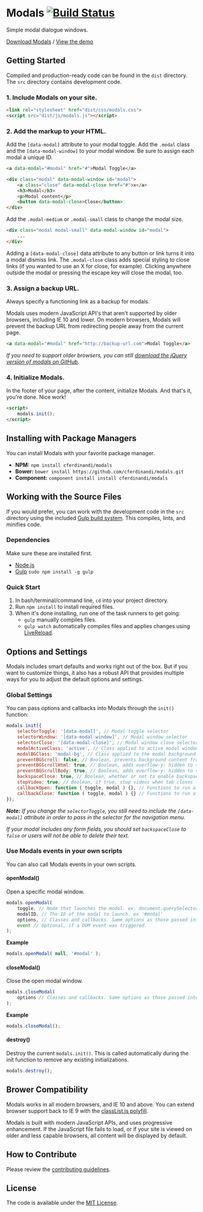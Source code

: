# Modals [![Build Status](https://travis-ci.org/cferdinandi/modals.svg)](https://travis-ci.org/cferdinandi/modals)
Simple modal dialogue windows.

[Download Modals](https://github.com/cferdinandi/modals/archive/master.zip) / [View the demo](http://cferdinandi.github.io/modals/)



## Getting Started

Compiled and production-ready code can be found in the `dist` directory. The `src` directory contains development code.

### 1. Include Modals on your site.

```html
<link rel="stylesheet" href="dist/css/modals.css">
<script src="dist/js/modals.js"></script>
```

### 2. Add the markup to your HTML.

Add the `[data-modal]` attribute to your modal toggle. Add the `.modal` class and the `[data-modal-window]` to your modal window. Be sure to assign each modal a unique ID.

```html
<a data-modal="#modal" href="#">Modal Toggle</a>

<div class="modal" data-modal-window id="modal">
	<a class="close" data-modal-close href="#">x</a>
	<h3>Modal</h3>
	<p>Modal content</p>
	<button data-modal-close>Close</button>
</div>
```

Add the `.modal-medium` or `.modal-small` class to change the modal size.

```html
<div class="modal modal-small" data-modal-window id="modal">
	...
</div>
```

Adding a `[data-modal-close]` data attribute to any button or link turns it into a modal dismiss link. The `.modal-close` class adds special styling to close links (if you wanted to use an X for close, for example). Clicking anywhere outside the modal or pressing the escape key will close the modal, too.

### 3. Assign a backup URL.

Always specify a functioning link as a backup for modals.

Modals uses modern JavaScript API's that aren't supported by older browsers, including IE 10 and lower. On modern browsers, Modals will prevent the backup URL from redirecting people away from the current page.

```html
<a data-modal="#modal" href="http://backup-url.com">Modal Toggle</a>
```

*If you need to support older browsers, you can still [download the jQuery version of modals on GitHub](https://github.com/cferdinandi/modals/tree/archive-v1).*

### 4. Initialize Modals.

In the footer of your page, after the content, initialize Modals. And that's it, you're done. Nice work!

```html
<script>
	modals.init();
</script>
```



## Installing with Package Managers

You can install Modals with your favorite package manager.

* **NPM:** `npm install cferdinandi/modals`
* **Bower:** `bower install https://github.com/cferdinandi/modals.git`
* **Component:** `component install install cferdinandi/modals`



## Working with the Source Files

If you would prefer, you can work with the development code in the `src` directory using the included [Gulp build system](http://gulpjs.com/). This compiles, lints, and minifies code.

### Dependencies
Make sure these are installed first.

* [Node.js](http://nodejs.org)
* [Gulp](http://gulpjs.com) `sudo npm install -g gulp`

### Quick Start

1. In bash/terminal/command line, `cd` into your project directory.
2. Run `npm install` to install required files.
3. When it's done installing, run one of the task runners to get going:
	* `gulp` manually compiles files.
	* `gulp watch` automatically compiles files and applies changes using [LiveReload](http://livereload.com/).



## Options and Settings

Modals includes smart defaults and works right out of the box. But if you want to customize things, it also has a robust API that provides multiple ways for you to adjust the default options and settings.

### Global Settings

You can pass options and callbacks into Modals through the `init()` function:

```javascript
modals.init({
	selectorToggle: '[data-modal]', // Modal toggle selector
	selectorWindow: '[data-modal-window]', // Modal window selector
	selectorClose: '[data-modal-close]', // Modal window close selector
	modalActiveClass: 'active', // Class applied to active modal windows
	modalBGClass: 'modal-bg', // Class applied to the modal background overlay
	preventBGScroll: false, // Boolean, prevents background content from scroll if true
	preventBGScrollHtml: true, // Boolean, adds overflow-y: hidden to <html> if true (preventBGScroll must also be true)
	preventBGScrollBody: true, // Boolean, adds overflow-y: hidden to <body> if true (preventBGScroll must also be true)
	backspaceClose: true, // Boolean, whether or not to enable backspace/delete button modal closing
	stopVideo: true, // Boolean, if true, stop videos when tab closes
	callbackOpen: function ( toggle, modal ) {}, // Functions to run after opening a modal
	callbackClose: function ( toggle, modal ) {} // Functions to run after closing a modal
});
```

***Note:*** *If you change the `selectorToggle`, you still need to include the `[data-modal]` attribute in order to pass in the selector for the navigation menu.*

*If your modal includes any form fields, you should set `backspaceClose` to `false` or users will not be able to delete their text.*

### Use Modals events in your own scripts

You can also call Modals events in your own scripts.

#### openModal()
Open a specific modal window.

```javascript
modals.openModal(
	toggle, // Node that launches the modal. ex. document.querySelector('#toggle')
	modalID, // The ID of the modal to launch. ex '#modal'
	options, // Classes and callbacks. Same options as those passed into the init() function.
	event // Optional, if a DOM event was triggered.
);
```

**Example**

```javascript
modals.openModal( null, '#modal' );
```

#### closeModal()
Close the open modal window.

```javascript
modals.closeModal(
	options // Classes and callbacks. Same options as those passed into the init() function.
);
```

**Example**

```javascript
modals.closeModal();
```

#### destroy()
Destroy the current `modals.init()`. This is called automatically during the init function to remove any existing initializations.

```javascript
modals.destroy();
```



## Brower Compatibility

Modals works in all modern browsers, and IE 10 and above. You can extend browser support back to IE 9 with the [classList.js polyfill](https://github.com/eligrey/classList.js/).

Modals is built with modern JavaScript APIs, and uses progressive enhancement. If the JavaScript file fails to load, or if your site is viewed on older and less capable browsers, all content will be displayed by default.



## How to Contribute

Please review the [contributing guidelines](CONTRIBUTING.md).



## License

The code is available under the [MIT License](LICENSE.md).